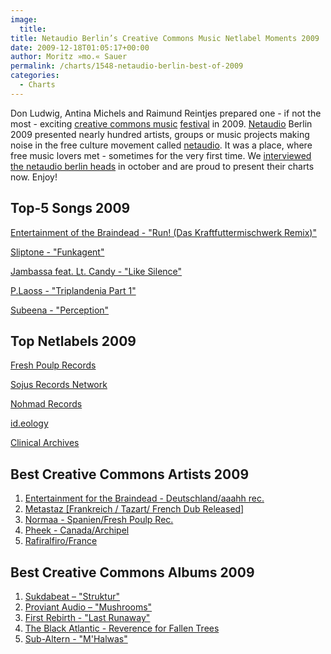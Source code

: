 ```yaml
---
image:
  title: 
title: Netaudio Berlin’s Creative Commons Music Netlabel Moments 2009
date: 2009-12-18T01:05:17+00:00
author: Moritz »mo.« Sauer
permalink: /charts/1548-netaudio-berlin-best-of-2009
categories:
  - Charts
---
```



<div class="grid_7">
  <p>
    Don Ludwig, Antina Michels and Raimund Reintjes prepared one - if not the most - exciting <a href="{{ site.url }}{{ site.baseurl }}/tag/creative-commons" class="st_tag internal_tag" rel="tag" title="Posts tagged with creative commons">creative commons music</a> <a href="{{ site.url }}{{ site.baseurl }}/tag/festival" class="st_tag internal_tag" rel="tag" title="Posts tagged with festival">festival</a> in 2009. <a href="{{ site.url }}{{ site.baseurl }}/tag/netaudio" class="st_tag internal_tag" rel="tag" title="Posts tagged with netaudio">Netaudio</a> Berlin 2009 presented nearly hundred artists, groups or music projects making noise in the free culture movement called <a href="{{ site.url }}{{ site.baseurl }}/tag/netaudio" class="st_tag internal_tag" rel="tag" title="Posts tagged with netaudio">netaudio</a>. It was a place, where free music lovers met - sometimes for the very first time. We <a href="{{ site.url }}{{ site.baseurl }}/interview-portrait/1349-netaudio-berlin-2009-interview">interviewed the netaudio berlin heads</a> in october and are proud to present their charts now. Enjoy!<!--more-->
  </p>
</div>

<div class="clear">
</div>

<div class="grid_5">
  <h2>
    Top-5 Songs 2009
  </h2>
  
  <p>
    <a href="http://mp3.phlow.de/best-of-cc-music-2009/netaudio_berlin/entertainment_for_the_braindead_-_run_(das_kraftfuttermischwerk_remix).mp3">Entertainment of the Braindead - "Run! (Das Kraftfuttermischwerk Remix)"</a>
  </p>
  
  <p>
    <a href="http://mp3.phlow.de/best-of-cc-music-2009/netaudio_berlin/sliptone_-_funkagent_1.mp3">Sliptone - "Funkagent"</a>
  </p>
  
  <p>
    <a href="http://mp3.phlow.de/best-of-cc-music-2009/netaudio_berlin/jambassa_-_like_silence__feat._ltd._candy.mp3">Jambassa feat. Lt. Candy - "Like Silence"</a>
  </p>
  
  <p>
    <a href="http://mp3.phlow.de/best-of-cc-music-2009/netaudio_berlin/p.laoss_-_triplandenia_pt.1.mp3">P.Laoss - "Triplandenia Part 1"</a>
  </p>
  
  <p>
    <a href="http://mp3.phlow.de/best-of-cc-music-2009/netaudio_berlin/subeena_-_perception.mp3">Subeena - "Perception"</a>
  </p>
</div>

<div class="grid_4">
  <h2>
    Top Netlabels 2009
  </h2>
  
  <p>
    <a href="http://www.fresh-poulp.net">Fresh Poulp Records</a>
  </p>
  
  <p>
    <a href="http://www.sojusrecords.com">Sojus Records Network</a>
  </p>
  
  <p>
    <a href="http://www.nomadrecords.net">Nohmad Records</a>
  </p>
  
  <p>
    <a href="http://ideology.de">id.eology</a>
  </p>
  
  <p>
    <a href="http://www.clinicalarchives.spyw.com/">Clinical Archives</a>
  </p>
</div>

<div class="grid_7">
  <h2>
    Best Creative Commons Artists 2009
  </h2>
  
  <ol>
    <li>
      <a href="http://www.entertainmentforthebraindead.com">Entertainment for the Braindead - Deutschland/aaahh rec. </a>
    </li>
    <li>
      <a href="http://www.myspace.com/metastazmusic">Metastaz [Frankreich / Tazart/ French Dub Released]</a>
    </li>
    <li>
      <a href="http://www.myspace.com/normaa_">Normaa - Spanien/Fresh Poulp Rec.</a>
    </li>
    <li>
      <a href="http://www.pheek.com">Pheek - Canada/Archipel</a>
    </li>
    <li>
      <a href="http://rafiralfiro.free.fr/">Rafiralfiro/France</a>
    </li>
  </ol>
  
  <h2>
    Best Creative Commons Albums 2009
  </h2>
  
  <ol>
    <li>
      <a href="http://soundcloud.com/crazy-language/sets/cl-022-sukdabeat-struktur">Sukdabeat – "Struktur"</a>
    </li>
    <li>
      <a href="http://www.sojusrecords.com/loopjazz/proviant-audio-mushrooms-ep-sjsep-9201">Proviant Audio – "Mushrooms"</a>
    </li>
    <li>
      <a href="http://enoughrecords.scene.org/">First Rebirth - "Last Runaway"</a>
    </li>
    <li>
      <a href="http://www.beepbeep.nl/the-black-atlantic-reverence-for-fallen-trees-2/">The Black Atlantic - Reverence for Fallen Trees</a>
    </li>
    <li>
      <a href="http://www.nohmad.net/html/netlabel_nohmad003_Sub-Altern_m%27halwas.html">Sub-Altern - "M'Halwas"</a>
    </li>
  </ol>
</div>

<div class="clear">
</div>
